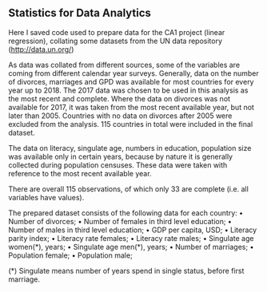 ## Statistics for Data Analytics
Here I saved code used to prepare data for the CA1 project (linear regression), collating some datasets from the UN data repository (http://data.un.org/)

As data was collated from different sources, some of the variables are coming from different calendar year surveys. Generally, data on the number of divorces, marriages and GPD was available for most countries for every year up to 2018. The 2017 data was chosen to be used in this analysis as the most recent and complete. Where the data on divorces was not available for 2017, it was taken from the most recent available year, but not later than 2005. Countries with no data on divorces after 2005 were excluded from the analysis. 115 countries in total were included in the final dataset.

The data on literacy, singulate age, numbers in education, population size was available only in certain years, because by nature it is generally collected during population censuses. These data were taken with reference to the most recent available year.

There are overall 115 observations, of which only 33 are complete (i.e. all variables have values).

The prepared dataset consists of the following data for each country:
•	Number of divorces;
•	Number of females in third level education;
•	Number of males in third level education;
•	GDP per capita, USD;
•	Literacy parity index;
•	Literacy rate females;
•	Literacy rate males;
•	Singulate age women(\*), years;
•	Singulate age men(\*), years;
•	Number of marriages;
•	Population female;
•	Population male;

(*) Singulate means number of years spend in single status, before first marriage.


